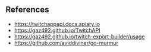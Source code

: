 ## References
- https://twitchappapi.docs.apiary.io
- https://gaz492.github.io/TwitchAPI
- https://gaz492.github.io/twitch-export-builder/usage
- https://github.com/aviddiviner/go-murmur